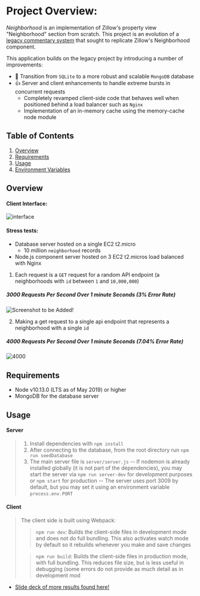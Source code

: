 # Project Overview:

_Neighborhood_ is an implementation of Zillow's property view "Neighborhood" section from scratch. This project is an evolution of a [legacy commentary system](https://github.com/hack-reactor-front-end-abrm/Neighborhood-Service) that sought to replicate Zillow's Neighborhood component.

This application builds on the legacy project by introducing a number of improvements:

- 🚀 Transition from `SQLite` to a more robust and scalable `MongoDB` database
- 👍 Server and client enhancements to handle extreme bursts in concurrent requests
  - Completely revamped client-side code that behaves well when positioned behind a load balancer such as `Nginx`
  - Implementation of an in-memory cache using the memory-cache node module

## Table of Contents

1. [Overview](#overview)
1. [Requirements](#requirements)
1. [Usage](#usage)
1. [Environment Variables](#environment%20variables)

## Overview

#### Client Interface:

![interface](https://media.giphy.com/media/iI9jtttDLJbQiCTOpL/giphy.gif)

#### Stress tests:

- Database server hosted on a single EC2 t2.micro
  - 10 million `neighborhood` records
- Node.js component server hosted on 3 EC2 t2.micros load balanced with Nginx

1.  Each request is a `GET` request for a random API endpoint (a neighborhoods with `id` between `1` and `10,000,000`)

##### 3000 Requests Per Second Over 1 minute Seconds (3% Error Rate)

![Screenshot to be Added!]()

2. Making a get request to a single api endpoint that represents a neighborhood with a single `id`

##### 4000 Requests Per Second Over 1 minute Seconds (7.04% Error Rate)

![4000](https://i.imgur.com/0xJFbbH.png)

## Requirements

- Node v10.13.0 (LTS as of May 2019) or higher
- MongoDB for the database server

## Usage

#### Server

> 1. Install dependencies with `npm install`
> 2. After connecting to the database, from the root directory run `npm run seedDatabase`
> 3. The main server file is `server/server.js`
>    -- If nodemon is already installed globally (it is not part of the dependencies), you may start the server via `npm run server-dev` for development purposes or `npm start` for production
>    -- The server uses port 3009 by default, but you may set it using an environment variable `process.env.PORT`

#### Client

> The client side is built using Webpack:
>
> > `npm run dev`: Builds the client-side files in development mode and does not do full bundling. This also activates watch mode by default so it rebuilds whenever you make and save changes
>
> > `npm run build`: Builds the client-side files in production mode, with full bundling. This reduces file size, but is less useful in debugging (some errors do not provide as much detail as in development mod

- [Slide deck of more results found here!](https://docs.google.com/presentation/d/1JHsnxxnmMg-SkkeLKGPDCdFcSh4QanGKgs95p-WkBeA/edit?usp=sharing)





